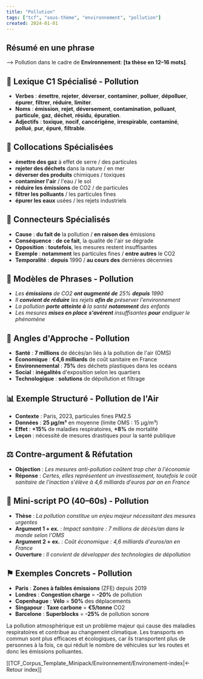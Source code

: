 ```yaml
---
title: "Pollution"
tags: ["tcf", "sous-thème", "environnement", "pollution"]
created: 2024-01-01
---
```


## Résumé en une phrase
⟶ Pollution dans le cadre de **Environnement**: __[ta thèse en 12–16 mots]__.

## 🎯 Lexique C1 Spécialisé - Pollution
- **Verbes** : **émettre**, **rejeter**, **déverser**, **contaminer**, **polluer**, **dépolluer**, **épurer**, **filtrer**, **réduire**, **limiter**.
- **Noms** : **émission**, **rejet**, **déversement**, **contamination**, **polluant**, **particule**, **gaz**, **déchet**, **résidu**, **épuration**.
- **Adjectifs** : **toxique**, **nocif**, **cancérigène**, **irrespirable**, **contaminé**, **pollué**, **pur**, **épuré**, **filtrable**.

## 🔗 Collocations Spécialisées
- **émettre des gaz** à effet de serre / des particules
- **rejeter des déchets** dans la nature / en mer
- **déverser des produits** chimiques / toxiques
- **contaminer l'air** / l'eau / le sol
- **réduire les émissions** de CO2 / de particules
- **filtrer les polluants** / les particules fines
- **épurer les eaux** usées / les rejets industriels

## 🔗 Connecteurs Spécialisés
- **Cause** : **du fait de** la pollution / **en raison des** émissions
- **Conséquence** : **de ce fait**, la qualité de l'air se dégrade
- **Opposition** : **toutefois**, les mesures restent insuffisantes
- **Exemple** : **notamment** les particules fines / **entre autres** le CO2
- **Temporalité** : **depuis** 1990 / **au cours des** dernières décennies

## 💬 Modèles de Phrases - Pollution
- *Les **émissions** de CO2 **ont augmenté de** 25% **depuis** 1990*
- *Il **convient de réduire** les rejets **afin de** préserver l'environnement*
- *La pollution **porte atteinte à** la santé **notamment** des enfants*
- *Les mesures **mises en place** **s'avèrent** insuffisantes **pour** endiguer le phénomène*

## 🎯 Angles d'Approche - Pollution
- **Santé** : **7 millions** de décès/an liés à la pollution de l'air (OMS)
- **Économique** : **€4,6 milliards** de coût sanitaire en France
- **Environnemental** : **75%** des déchets plastiques dans les océans
- **Social** : **inégalités** d'exposition selon les quartiers
- **Technologique** : **solutions** de dépollution et filtrage

## 📊 Exemple Structuré - Pollution de l'Air
- **Contexte** : Paris, 2023, particules fines PM2.5
- **Données** : **25 μg/m³** en moyenne (limite OMS : 15 μg/m³)
- **Effet** : **+15%** de maladies respiratoires, **+8%** de mortalité
- **Leçon** : nécessité de mesures drastiques pour la santé publique

## ⚖️ Contre-argument & Réfutation
- **Objection** : *Les mesures anti-pollution coûtent trop cher à l'économie*
- **Réponse** : *Certes, elles représentent un investissement, toutefois le coût sanitaire de l'inaction s'élève à 4,6 milliards d'euros par an en France*

## 🎤 Mini-script PO (40–60s) - Pollution
- **Thèse** : *La pollution constitue un enjeu majeur nécessitant des mesures urgentes*
- **Argument 1 + ex.** : *Impact sanitaire : 7 millions de décès/an dans le monde selon l'OMS*
- **Argument 2 + ex.** : *Coût économique : 4,6 milliards d'euros/an en France*
- **Ouverture** : *Il convient de développer des technologies de dépollution*

## ⚑ Exemples Concrets - Pollution
- **Paris** : **Zones à faibles émissions** (ZFE) depuis 2019
- **Londres** : **Congestion charge** = **-20%** de pollution
- **Copenhague** : **Vélo** = **50%** des déplacements
- **Singapour** : **Taxe carbone** = **€5/tonne** CO2
- **Barcelone** : **Superblocks** = **-25%** de pollution sonore

La pollution atmosphérique est un problème majeur qui cause des maladies respiratoires et contribue au changement climatique. Les transports en commun sont plus efficaces et écologiques, car ils transportent plus de personnes à la fois, ce qui réduit le nombre de véhicules sur les routes et donc les émissions polluantes.

[[TCF_Corpus_Template_Minipack/Environnement/Environement-index|← Retour index]]
